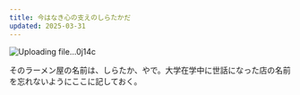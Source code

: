 ```yaml
---
title: 今はなき心の支えのしらたかだ
updated: 2025-03-31
---
```

![Uploading file...0j14c]()

そのラーメン屋の名前は、しらたか、やで。大学在学中に世話になった店の名前を忘れないようにここに記しておく。